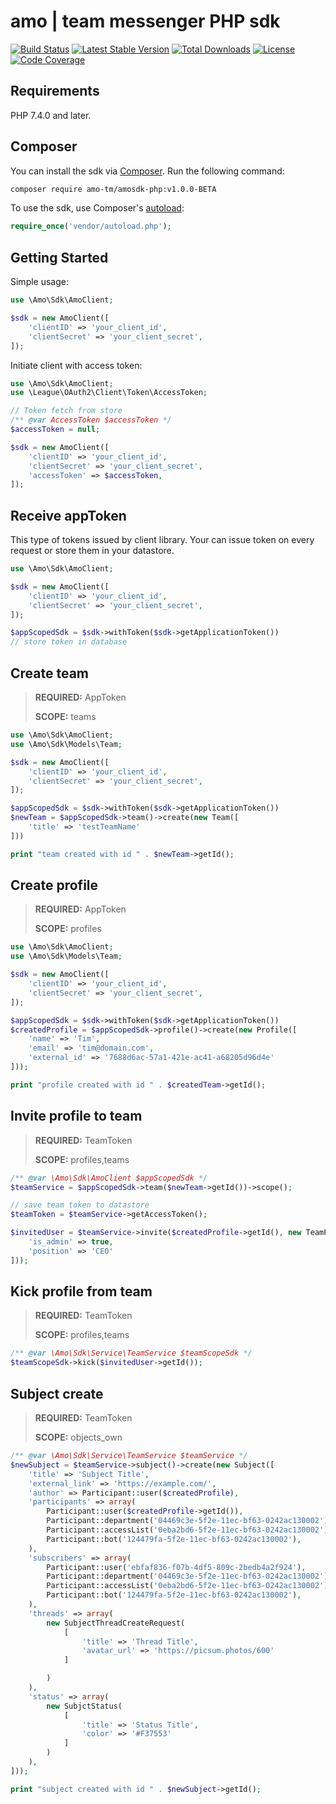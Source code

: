 # amo | team messenger PHP sdk

[![Build Status](https://travis-ci.org/amo-tm/amosdk-php.svg?branch=master)](https://travis-ci.org/amo-tm/amosdk-php)
[![Latest Stable Version](https://poser.pugx.org/amo-tm/amosdk-php/v/stable.svg)](https://packagist.org/packages/amo-tm/amosdk-php)
[![Total Downloads](https://poser.pugx.org/amo-tm/amosdk-php/downloads.svg)](https://packagist.org/packages/amo-tm/amosdk-php)
[![License](https://poser.pugx.org/amo-tm/amosdk-php/license.svg)](https://packagist.org/packages/amo-tm/amosdk-php)
[![Code Coverage](https://coveralls.io/repos/amo-tm/amosdk-php/badge.svg?branch=master)](https://coveralls.io/r/amo-tm/amosdk-php?branch=master)

## Requirements

PHP 7.4.0 and later.

## Composer

You can install the sdk via [Composer](http://getcomposer.org/). Run the following command:

```bash
composer require amo-tm/amosdk-php:v1.0.0-BETA
```

To use the sdk, use Composer's [autoload](https://getcomposer.org/doc/01-basic-usage.md#autoloading):

```php
require_once('vendor/autoload.php');
```

## Getting Started

Simple usage:

```php
use \Amo\Sdk\AmoClient;

$sdk = new AmoClient([
    'clientID' => 'your_client_id',
    'clientSecret' => 'your_client_secret',
]);
```

Initiate client with access token:

```php
use \Amo\Sdk\AmoClient;
use \League\OAuth2\Client\Token\AccessToken;

// Token fetch from store
/** @var AccessToken $accessToken */
$accessToken = null;

$sdk = new AmoClient([
    'clientID' => 'your_client_id',
    'clientSecret' => 'your_client_secret',
    'accessToken' => $accessToken,
]);
```

## Receive appToken

This type of tokens issued by client library. Your can issue token on every request or store them in your datastore.

```php
use \Amo\Sdk\AmoClient;

$sdk = new AmoClient([
    'clientID' => 'your_client_id',
    'clientSecret' => 'your_client_secret',
]);

$appScopedSdk = $sdk->withToken($sdk->getApplicationToken())
// store token in database
```

## Create team 

> **REQUIRED:** AppToken
>
> **SCOPE:** teams

```php
use \Amo\Sdk\AmoClient;
use \Amo\Sdk\Models\Team;

$sdk = new AmoClient([
    'clientID' => 'your_client_id',
    'clientSecret' => 'your_client_secret',
]);

$appScopedSdk = $sdk->withToken($sdk->getApplicationToken())
$newTeam = $appScopedSdk->team()->create(new Team([
    'title' => 'testTeamName'
]))

print "team created with id " . $newTeam->getId();
```

## Create profile

> **REQUIRED:** AppToken
>
> **SCOPE:** profiles

```php
use \Amo\Sdk\AmoClient;
use \Amo\Sdk\Models\Team;

$sdk = new AmoClient([
    'clientID' => 'your_client_id',
    'clientSecret' => 'your_client_secret',
]);

$appScopedSdk = $sdk->withToken($sdk->getApplicationToken())
$createdProfile = $appScopedSdk->profile()->create(new Profile([
    'name' => 'Tim',
    'email' => 'tim@domain.com',
    'external_id' => '7688d6ac-57a1-421e-ac41-a68205d96d4e'
]));

print "profile created with id " . $createdTeam->getId();
```

## Invite profile to team

> **REQUIRED:** TeamToken
>
> **SCOPE:** profiles,teams

```php
/** @var \Amo\Sdk\AmoClient $appScopedSdk */
$teamService = $appScopedSdk->team($newTeam->getId())->scope();

// save team token to datastore 
$teamToken = $teamService->getAccessToken();

$invitedUser = $teamService->invite($createdProfile->getId(), new TeamProps([
    'is_admin' => true,
    'position' => 'CEO'
]));
```

## Kick profile from team

> **REQUIRED:** TeamToken
>
> **SCOPE:** profiles,teams

```php
/** @var \Amo\Sdk\Service\TeamService $teamScopeSdk */
$teamScopeSdk->kick($invitedUser->getId());
```

## Subject create

> **REQUIRED:** TeamToken
>
> **SCOPE:** objects_own

```php
/** @var \Amo\Sdk\Service\TeamService $teamService */
$newSubject = $teamService->subject()->create(new Subject([
    'title' => 'Subject Title',
    'external_link' => 'https://example.com/',
    'author' => Participant::user($createdProfile),
    'participants' => array(
        Participant::user($createdProfile->getId()),
        Participant::department('04469c3e-5f2e-11ec-bf63-0242ac130002'),
        Participant::accessList('0eba2bd6-5f2e-11ec-bf63-0242ac130002'),
        Participant::bot('124479fa-5f2e-11ec-bf63-0242ac130002'),
    ),
    'subscribers' => array(
        Participant::user('ebfaf836-f07b-4df5-809c-2bedb4a2f924'),
        Participant::department('04469c3e-5f2e-11ec-bf63-0242ac130002'),
        Participant::accessList('0eba2bd6-5f2e-11ec-bf63-0242ac130002'),
        Participant::bot('124479fa-5f2e-11ec-bf63-0242ac130002'),
    ),
    'threads' => array(
        new SubjectThreadCreateRequest(
            [
                'title' => 'Thread Title',
                'avatar_url' => 'https://picsum.photos/600'
            ]

        )
    ),
    'status' => array(
        new SubjctStatus(
            [
                'title' => 'Status Title',
                'color' => '#F37553'
            ]
        )
    ),
]));

print "subject created with id " . $newSubject->getId();
```